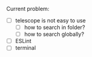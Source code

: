 Current problem:

- [ ] telescope is not easy to use
  - [ ] how to search in folder?
  - [ ] how to search globally?
- [ ] ESLint
- [ ] terminal
